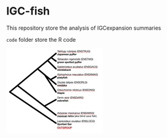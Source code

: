 # IGC-fish

This repository store the analysis of IGCexpansion summaries 

`code` folder store the R code

<img src="./plots/IGC-fish-tree.png" alt="IGC-fish-tree" style="zoom:25%;" />
